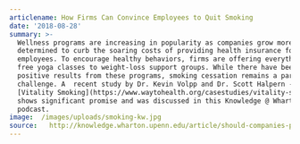 ```yaml
---
articlename: How Firms Can Convince Employees to Quit Smoking
date: '2018-08-28'
summary: >-
  Wellness programs are increasing in popularity as companies grow more
  determined to curb the soaring costs of providing health insurance for
  employees. To encourage healthy behaviors, firms are offering everything from
  free yoga classes to weight-loss support groups. While there have been some
  positive results from these programs, smoking cessation remains a particular
  challenge. A  recent study by Dr. Kevin Volpp and Dr. Scott Halpern -
  [Vitality Smoking](https://www.waytohealth.org/casestudies/vitality-smoking/)
  shows significant promise and was discussed in this Knowledge @ Wharton
  podcast. 
image:  /images/uploads/smoking-kw.jpg
source:   http://knowledge.wharton.upenn.edu/article/should-companies-pay-employees-to-quit-smoking/
---
```


